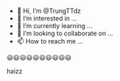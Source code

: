 - 👋 Hi, I’m @TrungTTdz
- 👀 I’m interested in ...
- 🌱 I’m currently learning ...
- 💞️ I’m looking to collaborate on ...
- 📫 How to reach me ...

<!---
TrungTTdz/TrungTTdz is a ✨ special ✨ repository because its `README.md` (this file) appears on your GitHub profile.
You can click the Preview link to take a look at your changes.
--->😃😃😃😃😃😃😃😃😃😃
haizz
